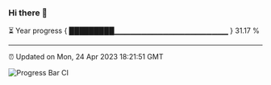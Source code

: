 ### Hi there 👋

⏳ Year progress { █████████▁▁▁▁▁▁▁▁▁▁▁▁▁▁▁▁▁▁▁▁▁ } 31.17 %

---

⏰ Updated on Mon, 24 Apr 2023 18:21:51 GMT

![Progress Bar CI](https://github.com/ZhaoGui/ZhaoGui/workflows/Progress%20Bar%20CI/badge.svg)
